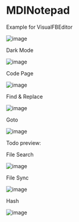 # MDINotepad
Example for VisualFBEditor

![image](https://user-images.githubusercontent.com/35757455/189488892-7fb02ee7-c8b9-48ec-82d9-1da2896ada31.png)

Dark Mode

![image](https://user-images.githubusercontent.com/35757455/189488929-5c107196-dd91-44e6-8804-3222f31205f0.png)

Code Page

![image](https://user-images.githubusercontent.com/35757455/189489019-317f99a6-efae-4100-bf3f-1d87aebd4311.png)

Find & Replace

![image](https://user-images.githubusercontent.com/35757455/189488945-a7c6dae1-88b8-4391-b73f-bfa929e9bfb8.png)

Goto

![image](https://user-images.githubusercontent.com/35757455/189488957-90a783b1-20bb-4120-a547-c681665dad37.png)

Todo preview:

File Search

![image](https://user-images.githubusercontent.com/35757455/191150106-3269f629-55a9-4636-b6ac-954fae175cf0.png)

File Sync

![image](https://user-images.githubusercontent.com/35757455/191150170-4a1bcf6f-fb0c-4576-ab29-e25508931e54.png)

Hash

![image](https://user-images.githubusercontent.com/35757455/191150043-8d9d2391-9dad-4386-b5d3-8b2fc4dce0c3.png)
